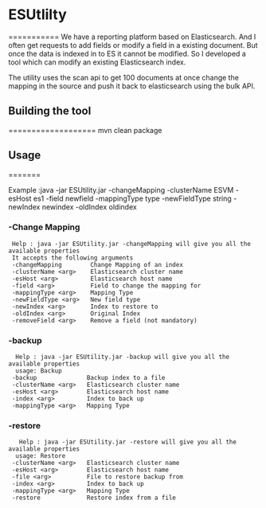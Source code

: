 # ESUtlilty
===========
We have a reporting platform based on Elasticsearch. And I often get requests to add fields or modify a field in a existing document. 
But once the data is indexed in to ES it cannot be modified. So I developed a tool which can modify an existing Elasticsearch index. 

The utility uses the scan api to get 100 documents at once change the mapping in the source and push it back to elasticsearch using the bulk API.

## Building the tool
===================
mvn clean package

## Usage
=======

Example :java -jar ESUtility.jar -changeMapping -clusterName ESVM -esHost es1 -field newfield -mappingType type -newFieldType string -newIndex newindex -oldIndex oldindex

### -Change Mapping
```
 Help : java -jar ESUtility.jar -changeMapping will give you all the available properties
 It accepts the following arguments
 -changeMapping        Change Mapping of an index
 -clusterName <arg>    Elasticsearch cluster name
 -esHost <arg>         Elasticsearch host name
 -field <arg>          Field to change the mapping for
 -mappingType <arg>    Mapping Type
 -newFieldType <arg>   New field type
 -newIndex <arg>       Index to restore to
 -oldIndex <arg>       Original Index
 -removeField <arg>    Remove a field (not mandatory)
 ```
 
### -backup
```
  Help : java -jar ESUtility.jar -backup will give you all the available properties
  usage: Backup
 -backup              Backup index to a file
 -clusterName <arg>   Elasticsearch cluster name
 -esHost <arg>        Elasticsearch host name
 -index <arg>         Index to back up
 -mappingType <arg>   Mapping Type
 ```
 
### -restore
```
   Help : java -jar ESUtility.jar -restore will give you all the available properties
  usage: Restore
 -clusterName <arg>   Elasticsearch cluster name
 -esHost <arg>        Elasticsearch host name
 -file <arg>          File to restore backup from
 -index <arg>         Index to back up
 -mappingType <arg>   Mapping Type
 -restore             Restore index from a file
 ```